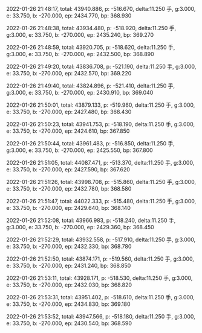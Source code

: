 2022-01-26 21:48:17, total: 43940.886, p: -516.670, delta:11.250 手, g:3.000, e: 33.750, b: -270.000, ep: 2434.770, bp: 368.930

2022-01-26 21:48:38, total: 43934.480, p: -518.920, delta:11.250 手, g:3.000, e: 33.750, b: -270.000, ep: 2435.240, bp: 369.270

2022-01-26 21:48:59, total: 43920.705, p: -518.620, delta:11.250 手, g:3.000, e: 33.750, b: -270.000, ep: 2432.500, bp: 368.890

2022-01-26 21:49:20, total: 43836.708, p: -521.190, delta:11.250 手, g:3.000, e: 33.750, b: -270.000, ep: 2432.570, bp: 369.220

2022-01-26 21:49:40, total: 43824.896, p: -521.410, delta:11.250 手, g:3.000, e: 33.750, b: -270.000, ep: 2430.910, bp: 369.040

2022-01-26 21:50:01, total: 43879.133, p: -519.960, delta:11.250 手, g:3.000, e: 33.750, b: -270.000, ep: 2427.480, bp: 368.430

2022-01-26 21:50:23, total: 43941.753, p: -518.190, delta:11.250 手, g:3.000, e: 33.750, b: -270.000, ep: 2424.610, bp: 367.850

2022-01-26 21:50:44, total: 43961.483, p: -516.850, delta:11.250 手, g:3.000, e: 33.750, b: -270.000, ep: 2425.550, bp: 367.800

2022-01-26 21:51:05, total: 44087.471, p: -513.370, delta:11.250 手, g:3.000, e: 33.750, b: -270.000, ep: 2427.590, bp: 367.620

2022-01-26 21:51:26, total: 43998.708, p: -515.860, delta:11.250 手, g:3.000, e: 33.750, b: -270.000, ep: 2432.780, bp: 368.580

2022-01-26 21:51:47, total: 44022.333, p: -515.480, delta:11.250 手, g:3.000, e: 33.750, b: -270.000, ep: 2429.640, bp: 368.140

2022-01-26 21:52:08, total: 43966.983, p: -518.240, delta:11.250 手, g:3.000, e: 33.750, b: -270.000, ep: 2429.360, bp: 368.450

2022-01-26 21:52:29, total: 43932.558, p: -517.910, delta:11.250 手, g:3.000, e: 33.750, b: -270.000, ep: 2432.330, bp: 368.780

2022-01-26 21:52:50, total: 43874.171, p: -519.560, delta:11.250 手, g:3.000, e: 33.750, b: -270.000, ep: 2431.240, bp: 368.850

2022-01-26 21:53:11, total: 43928.171, p: -518.530, delta:11.250 手, g:3.000, e: 33.750, b: -270.000, ep: 2432.030, bp: 368.820

2022-01-26 21:53:31, total: 43951.402, p: -518.610, delta:11.250 手, g:3.000, e: 33.750, b: -270.000, ep: 2434.830, bp: 369.180

2022-01-26 21:53:52, total: 43947.566, p: -518.180, delta:11.250 手, g:3.000, e: 33.750, b: -270.000, ep: 2430.540, bp: 368.590